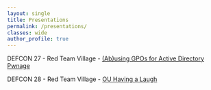 ```yaml
---
layout: single
title: Presentations
permalink: /presentations/
classes: wide
author_profile: true
---
```



DEFCON 27 - Red Team Village - [(Ab)using GPOs for Active Directory Pwnage](https://www.slideshare.net/PetrosKoutroumpis/abusing-gpos-for-active-directory-pwnage)

DEFCON 28 - Red Team Village - [OU Having a Laugh](https://youtu.be/qUbDWzqhA4Y)

